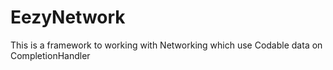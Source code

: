 # EezyNetwork
This is a framework to working with Networking which use Codable data on CompletionHandler
